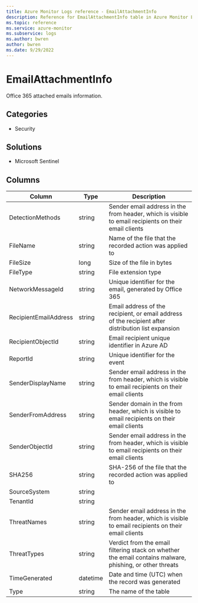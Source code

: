 ```yaml
---
title: Azure Monitor Logs reference - EmailAttachmentInfo
description: Reference for EmailAttachmentInfo table in Azure Monitor Logs.
ms.topic: reference
ms.service: azure-monitor
ms.subservice: logs
ms.author: bwren
author: bwren
ms.date: 9/29/2022
---
```


# EmailAttachmentInfo

 Office 365 attached emails information.

## Categories

- Security
## Solutions

- Microsoft Sentinel




## Columns

| Column | Type | Description |
| --- | --- | --- |
| DetectionMethods | string | Sender email address in the from header, which is visible to email recipients on their email clients |
| FileName | string | Name of the file that the recorded action was applied to |
| FileSize | long | Size of the file in bytes |
| FileType | string | File extension type |
| NetworkMessageId | string | Unique identifier for the email, generated by Office 365 |
| RecipientEmailAddress | string | Email address of the recipient, or email address of the recipient after distribution list expansion |
| RecipientObjectId | string | Email recipient unique identifier in Azure AD |
| ReportId | string | Unique identifier for the event |
| SenderDisplayName | string | Sender email address in the from header, which is visible to email recipients on their email clients |
| SenderFromAddress | string | Sender domain in the from header, which is visible to email recipients on their email clients |
| SenderObjectId | string | Sender email address in the from header, which is visible to email recipients on their email clients |
| SHA256 | string | SHA-256 of the file that the recorded action was applied to |
| SourceSystem | string |  |
| TenantId | string |  |
| ThreatNames | string | Sender email address in the from header, which is visible to email recipients on their email clients |
| ThreatTypes | string | Verdict from the email filtering stack on whether the email contains malware, phishing, or other threats |
| TimeGenerated | datetime | Date and time (UTC) when the record was generated |
| Type | string | The name of the table |
